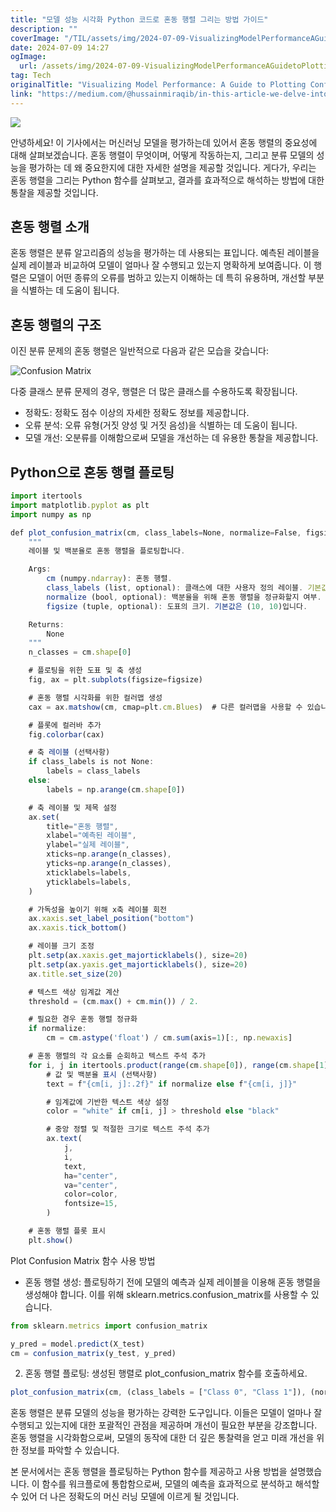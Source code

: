 ```yaml
---
title: "모델 성능 시각화 Python 코드로 혼동 행렬 그리는 방법 가이드"
description: ""
coverImage: "/TIL/assets/img/2024-07-09-VisualizingModelPerformanceAGuidetoPlottingConfusionMatricesinPythonCode_0.png"
date: 2024-07-09 14:27
ogImage:
  url: /assets/img/2024-07-09-VisualizingModelPerformanceAGuidetoPlottingConfusionMatricesinPythonCode_0.png
tag: Tech
originalTitle: "Visualizing Model Performance: A Guide to Plotting Confusion Matrices in Python Code"
link: "https://medium.com/@hussainmiraqib/in-this-article-we-delve-into-the-importance-of-confusion-matrices-in-evaluating-machine-learning-d1f70abf0ffc"
---
```


<img src="/TIL/assets/img/2024-07-09-VisualizingModelPerformanceAGuidetoPlottingConfusionMatricesinPythonCode_0.png" />

안녕하세요! 이 기사에서는 머신러닝 모델을 평가하는데 있어서 혼동 행렬의 중요성에 대해 살펴보겠습니다. 혼동 행렬이 무엇이며, 어떻게 작동하는지, 그리고 분류 모델의 성능을 평가하는 데 왜 중요한지에 대한 자세한 설명을 제공할 것입니다. 게다가, 우리는 혼동 행렬을 그리는 Python 함수를 살펴보고, 결과를 효과적으로 해석하는 방법에 대한 통찰을 제공할 것입니다.

## 혼동 행렬 소개

혼동 행렬은 분류 알고리즘의 성능을 평가하는 데 사용되는 표입니다. 예측된 레이블을 실제 레이블과 비교하여 모델이 얼마나 잘 수행되고 있는지 명확하게 보여줍니다. 이 행렬은 모델이 어떤 종류의 오류를 범하고 있는지 이해하는 데 특히 유용하며, 개선할 부분을 식별하는 데 도움이 됩니다.

<!-- TIL 수평 -->

<ins class="adsbygoogle"
     style="display:block"
     data-ad-client="ca-pub-4877378276818686"
     data-ad-slot="1549334788"
     data-ad-format="auto"
     data-full-width-responsive="true"></ins>

<script>
(adsbygoogle = window.adsbygoogle || []).push({});
</script>

## 혼동 행렬의 구조

이진 분류 문제의 혼동 행렬은 일반적으로 다음과 같은 모습을 갖습니다:

![Confusion Matrix](/TIL/assets/img/2024-07-09-VisualizingModelPerformanceAGuidetoPlottingConfusionMatricesinPythonCode_1.png)

다중 클래스 분류 문제의 경우, 행렬은 더 많은 클래스를 수용하도록 확장됩니다.

<!-- TIL 수평 -->

<ins class="adsbygoogle"
     style="display:block"
     data-ad-client="ca-pub-4877378276818686"
     data-ad-slot="1549334788"
     data-ad-format="auto"
     data-full-width-responsive="true"></ins>

<script>
(adsbygoogle = window.adsbygoogle || []).push({});
</script>

- 정확도: 정확도 점수 이상의 자세한 정확도 정보를 제공합니다.
- 오류 분석: 오류 유형(거짓 양성 및 거짓 음성)을 식별하는 데 도움이 됩니다.
- 모델 개선: 오분류를 이해함으로써 모델을 개선하는 데 유용한 통찰을 제공합니다.

## Python으로 혼동 행렬 플로팅

```js
import itertools
import matplotlib.pyplot as plt
import numpy as np

def plot_confusion_matrix(cm, class_labels=None, normalize=False, figsize=(10, 10)):
    """
    레이블 및 백분율로 혼동 행렬을 플로팅합니다.

    Args:
        cm (numpy.ndarray): 혼동 행렬.
        class_labels (list, optional): 클래스에 대한 사용자 정의 레이블. 기본값은 None입니다.
        normalize (bool, optional): 백분율을 위해 혼동 행렬을 정규화할지 여부. 기본값은 False입니다.
        figsize (tuple, optional): 도표의 크기. 기본값은 (10, 10)입니다.

    Returns:
        None
    """
    n_classes = cm.shape[0]

    # 플로팅을 위한 도표 및 축 생성
    fig, ax = plt.subplots(figsize=figsize)

    # 혼동 행렬 시각화를 위한 컬러맵 생성
    cax = ax.matshow(cm, cmap=plt.cm.Blues)  # 다른 컬러맵을 사용할 수 있습니다

    # 플롯에 컬러바 추가
    fig.colorbar(cax)

    # 축 레이블 (선택사항)
    if class_labels is not None:
        labels = class_labels
    else:
        labels = np.arange(cm.shape[0])

    # 축 레이블 및 제목 설정
    ax.set(
        title="혼동 행렬",
        xlabel="예측된 레이블",
        ylabel="실제 레이블",
        xticks=np.arange(n_classes),
        yticks=np.arange(n_classes),
        xticklabels=labels,
        yticklabels=labels,
    )

    # 가독성을 높이기 위해 x축 레이블 회전
    ax.xaxis.set_label_position("bottom")
    ax.xaxis.tick_bottom()

    # 레이블 크기 조정
    plt.setp(ax.xaxis.get_majorticklabels(), size=20)
    plt.setp(ax.yaxis.get_majorticklabels(), size=20)
    ax.title.set_size(20)

    # 텍스트 색상 임계값 계산
    threshold = (cm.max() + cm.min()) / 2.

    # 필요한 경우 혼동 행렬 정규화
    if normalize:
        cm = cm.astype('float') / cm.sum(axis=1)[:, np.newaxis]

    # 혼동 행렬의 각 요소를 순회하고 텍스트 주석 추가
    for i, j in itertools.product(range(cm.shape[0]), range(cm.shape[1])):
        # 값 및 백분율 표시 (선택사항)
        text = f"{cm[i, j]:.2f}" if normalize else f"{cm[i, j]}"

        # 임계값에 기반한 텍스트 색상 설정
        color = "white" if cm[i, j] > threshold else "black"

        # 중앙 정렬 및 적절한 크기로 텍스트 주석 추가
        ax.text(
            j,
            i,
            text,
            ha="center",
            va="center",
            color=color,
            fontsize=15,
        )

    # 혼동 행렬 플롯 표시
    plt.show()
```

Plot Confusion Matrix 함수 사용 방법

<!-- TIL 수평 -->

<ins class="adsbygoogle"
     style="display:block"
     data-ad-client="ca-pub-4877378276818686"
     data-ad-slot="1549334788"
     data-ad-format="auto"
     data-full-width-responsive="true"></ins>

<script>
(adsbygoogle = window.adsbygoogle || []).push({});
</script>

- 혼동 행렬 생성: 플로팅하기 전에 모델의 예측과 실제 레이블을 이용해 혼동 행렬을 생성해야 합니다. 이를 위해 sklearn.metrics.confusion_matrix를 사용할 수 있습니다.

```js
from sklearn.metrics import confusion_matrix

y_pred = model.predict(X_test)
cm = confusion_matrix(y_test, y_pred)
```

2. 혼동 행렬 플로팅: 생성된 행렬로 plot_confusion_matrix 함수를 호출하세요.

```js
plot_confusion_matrix(cm, (class_labels = ["Class 0", "Class 1"]), (normalize = True));
```

<!-- TIL 수평 -->

<ins class="adsbygoogle"
     style="display:block"
     data-ad-client="ca-pub-4877378276818686"
     data-ad-slot="1549334788"
     data-ad-format="auto"
     data-full-width-responsive="true"></ins>

<script>
(adsbygoogle = window.adsbygoogle || []).push({});
</script>

혼동 행렬은 분류 모델의 성능을 평가하는 강력한 도구입니다. 이들은 모델이 얼마나 잘 수행되고 있는지에 대한 포괄적인 관점을 제공하며 개선이 필요한 부분을 강조합니다. 혼동 행렬을 시각화함으로써, 모델의 동작에 대한 더 깊은 통찰력을 얻고 미래 개선을 위한 정보를 파악할 수 있습니다.

본 문서에서는 혼동 행렬을 플로팅하는 Python 함수를 제공하고 사용 방법을 설명했습니다. 이 함수를 워크플로에 통합함으로써, 모델의 예측을 효과적으로 분석하고 해석할 수 있어 더 나은 정확도의 머신 러닝 모델에 이르게 될 것입니다.

